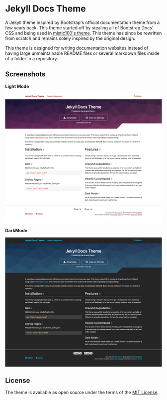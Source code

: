 # Jekyll Docs Theme

A Jekyll theme inspired by Bootstrap's official documentation theme from a few years back. This theme started off by stealing all of Bootstrap Docs' CSS and being used in [mistic100's theme](https://github.com/mistic100/jekyll-bootstrap-doc). This theme has since be rewritten from scratch and remains solely inspired by the original design.

This theme is designed for writing documentation websites instead of having large unmaintainable README files or several markdown files inside of a folder in a repository.

## Screenshots

**Light Mode**

![Theme Screenshot](./screenshot.png)

**DarkMode**

![Theme Screenshot](./screenshot-dark.png)

## License

The theme is available as open source under the terms of the [MIT License](./LICENSE.md).
